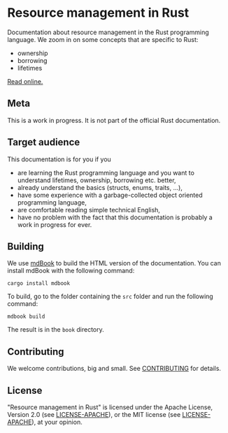 Resource management in Rust
===========================

Documentation about resource management in the Rust programming language.
We zoom in on some concepts that are specific to Rust:

* ownership
* borrowing
* lifetimes

[Read online.](https://pieterpenninckx.github.io/resource-management-in-rust/)

Meta
----

This is a work in progress. It is not part of the official Rust documentation.

Target audience
---------------

This documentation is for you if you

* are learning the Rust programming language and you want to understand 
  lifetimes, ownership, borrowing etc. better,
* already understand the basics (structs, enums, traits, ...),
* have some experience with a garbage-collected object oriented programming
  language,
* are comfortable reading simple technical English,
* have no problem with the fact that this documentation 
  is probably a work in progress for ever.

Building
--------

We use [mdBook](https://github.com/azerupi/mdBook) to build the HTML version
of the documentation. You can install mdBook with the following command:

```
cargo install mdbook
```

To build, go to the folder containing the `src` folder and run the following
command:

```
mdbook build
```

The result is in the `book` directory.

Contributing
------------

We welcome contributions, big and small. See [CONTRIBUTING](CONTRIBUTING.md) for
details.

License
-------

"Resource management in Rust" is licensed under the Apache License, Version 2.0
(see [LICENSE-APACHE](LICENSE-APACHE)), 
or the MIT license (see [LICENSE-APACHE](LICENSE-APACHE)), at your opinion.
